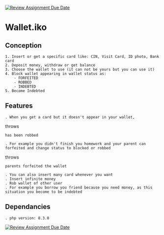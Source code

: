 [![Review Assignment Due Date](https://classroom.github.com/assets/deadline-readme-button-24ddc0f5d75046c5622901739e7c5dd533143b0c8e959d652212380cedb1ea36.svg)](https://classroom.github.com/a/hy8NMZUz)
# Wallet.iko

## Conception
    
    1. Insert or get a specific card like: CIN, Visit Card, ID photo, Bank card
    2. Deposit money, withdraw or get balance
    3. Choose the wallet to use (it can not be yours but you can use it)
    4. Block wallet appearing in wallet status as:
        - FORFEITED
        - ROBBED 
        - INDEBTED
    5. Become Indebted

## Features
    
    . When you get a card but it doesn't appear in your wallet, 
throws 

``` 
has been robbed 
```
    . For example you didn't finish you homework and your parent can forfeited and change status to blocked or robbed
 throws 
 
 ``` 
 parents forfeited the wallet 
 ```   

    . You can also insert many card whenever you want
    . Insert infinite money
    . Rob wallet of other user
    . For example you borrow you friend because you need money, as this situation you become to be indebted     
    
## Dependancies
    
    . php version: 8.3.0


[![Review Assignment Due Date](https://classroom.github.com/assets/deadline-readme-button-24ddc0f5d75046c5622901739e7c5dd533143b0c8e959d652212380cedb1ea36.svg)](https://classroom.github.com/a/hy8NMZUz)
